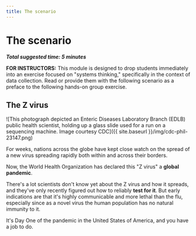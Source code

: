 ```yaml
---
title: The scenario
---
```


# The scenario

***Total suggested time: 5 minutes***

<div class="alert alert-primary" role="alert">
    <strong>FOR INSTRUCTORS:</strong> This module is designed to drop students immediately into an exercise focused on "systems thinking," specifically in the context of data collection. Read or provide them with the following scenario as a preface to the following hands-on group exercise.
</div>

## The Z virus

![This photograph depicted an Enteric Diseases Laboratory Branch (EDLB) public health scientist, holding up a glass slide used for a run on a sequencing machine. Image courtesy CDC]({{ site.baseurl }}/img/cdc-phil-23147.png)

For weeks, nations across the globe have kept close watch on the spread of a new virus spreading rapidly both within and across their borders.

Now, the World Health Organization has declared this "Z virus" a **global pandemic**.

There's a lot scientists don't know yet about the Z virus and how it spreads, and they've only recently figured out how to reliably **test for it**. But early indications are that it's highly communicable and more lethal than the flu, especially since as a novel virus the human population has no natural immunity to it.

It's Day One of the pandemic in the United States of America, and you have a job to do.